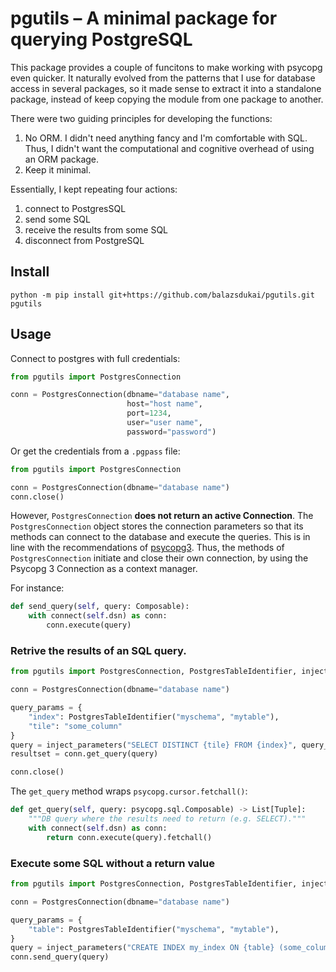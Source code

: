 # pgutils – A minimal package for querying PostgreSQL

This package provides a couple of funcitons to make working with psycopg even quicker.
It naturally evolved from the patterns that I use for database access in several packages, so it made sense to extract it into a standalone package, instead of keep copying the module from one package to another.

There were two guiding principles for developing the functions:

1. No ORM. I didn't need anything fancy and I'm comfortable with SQL. Thus, I didn't want the computational and cognitive overhead of using an ORM package.
2. Keep it minimal. 

Essentially, I kept repeating four actions:

1. connect to PostgresSQL
2. send some SQL
3. receive the results from some SQL
4. disconnect from PostgreSQL

## Install

```
python -m pip install git+https://github.com/balazsdukai/pgutils.git pgutils
```

## Usage

Connect to postgres with full credentials:

```python
from pgutils import PostgresConnection

conn = PostgresConnection(dbname="database name",
                          host="host name",
                          port=1234,
                          user="user name",
                          password="password")
```

Or get the credentials from a `.pgpass` file:

```python
from pgutils import PostgresConnection

conn = PostgresConnection(dbname="database name")
conn.close()
```

However, `PostgresConnection` **does not return an active Connection**.
The `PostgresConnection` object stores the connection parameters so that its methods can connect to the database and execute the queries.
This is in line with the recommendations of [psycopg3](https://www.psycopg.org/psycopg3/docs/basic/usage.html#connection-context).
Thus, the methods of `PostgresConnection` initiate and close their own connection, by using the Psycopg 3 Connection as a context manager.

For instance:

```python
def send_query(self, query: Composable):
    with connect(self.dsn) as conn:
        conn.execute(query)
```

### Retrive the results of an SQL query.

```python
from pgutils import PostgresConnection, PostgresTableIdentifier, inject_parameters

conn = PostgresConnection(dbname="database name")

query_params = {
    "index": PostgresTableIdentifier("myschema", "mytable"),
    "tile": "some_column"
}
query = inject_parameters("SELECT DISTINCT {tile} FROM {index}", query_params)
resultset = conn.get_query(query)

conn.close()
```

The `get_query` method wraps `psycopg.cursor.fetchall()`:

```python
def get_query(self, query: psycopg.sql.Composable) -> List[Tuple]:
    """DB query where the results need to return (e.g. SELECT)."""
    with connect(self.dsn) as conn:
        return conn.execute(query).fetchall()
```

### Execute some SQL without a return value

```python
from pgutils import PostgresConnection, PostgresTableIdentifier, inject_parameters

conn = PostgresConnection(dbname="database name")

query_params = {
    "table": PostgresTableIdentifier("myschema", "mytable"),
}
query = inject_parameters("CREATE INDEX my_index ON {table} (some_column)", query_params)
conn.send_query(query)
```